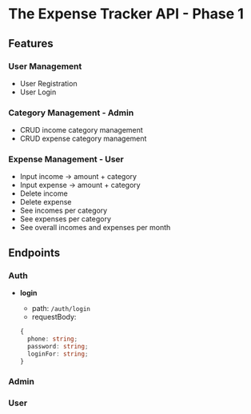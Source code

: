 # The Expense Tracker API - Phase 1

## Features

### User Management

- User Registration
- User Login

### Category Management - Admin

- CRUD income category management
- CRUD expense category management

### Expense Management - User

- Input income -> amount + category
- Input expense -> amount + category
- Delete income
- Delete expense
- See incomes per category
- See expenses per category
- See overall incomes and expenses per month

## Endpoints

### Auth

- **login**
  - path: `/auth/login`
  - requestBody:

  ```typescript
  {
    phone: string;
    password: string;
    loginFor: string;
  }
  ```

### Admin

### User
